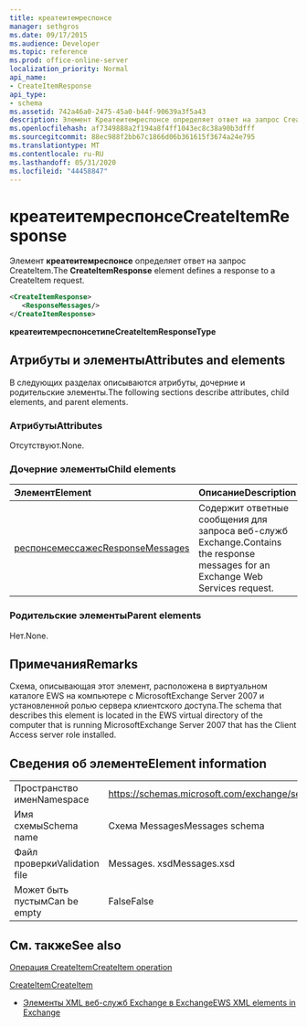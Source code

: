 ```yaml
---
title: креатеитемреспонсе
manager: sethgros
ms.date: 09/17/2015
ms.audience: Developer
ms.topic: reference
ms.prod: office-online-server
localization_priority: Normal
api_name:
- CreateItemResponse
api_type:
- schema
ms.assetid: 742a46a0-2475-45a0-b44f-90639a3f5a43
description: Элемент Креатеитемреспонсе определяет ответ на запрос CreateItem.
ms.openlocfilehash: af7349888a2f194a8f4ff1043ec8c38a90b3dfff
ms.sourcegitcommit: 88ec988f2bb67c1866d06b361615f3674a24e795
ms.translationtype: MT
ms.contentlocale: ru-RU
ms.lasthandoff: 05/31/2020
ms.locfileid: "44458847"
---
```

# <a name="createitemresponse"></a><span data-ttu-id="c2b82-103">креатеитемреспонсе</span><span class="sxs-lookup"><span data-stu-id="c2b82-103">CreateItemResponse</span></span>

<span data-ttu-id="c2b82-104">Элемент **креатеитемреспонсе** определяет ответ на запрос CreateItem.</span><span class="sxs-lookup"><span data-stu-id="c2b82-104">The **CreateItemResponse** element defines a response to a CreateItem request.</span></span> 
  
```xml
<CreateItemResponse>
   <ResponseMessages/>
</CreateItemResponse>
```

 <span data-ttu-id="c2b82-105">**креатеитемреспонсетипе**</span><span class="sxs-lookup"><span data-stu-id="c2b82-105">**CreateItemResponseType**</span></span>
## <a name="attributes-and-elements"></a><span data-ttu-id="c2b82-106">Атрибуты и элементы</span><span class="sxs-lookup"><span data-stu-id="c2b82-106">Attributes and elements</span></span>

<span data-ttu-id="c2b82-107">В следующих разделах описываются атрибуты, дочерние и родительские элементы.</span><span class="sxs-lookup"><span data-stu-id="c2b82-107">The following sections describe attributes, child elements, and parent elements.</span></span>
  
### <a name="attributes"></a><span data-ttu-id="c2b82-108">Атрибуты</span><span class="sxs-lookup"><span data-stu-id="c2b82-108">Attributes</span></span>

<span data-ttu-id="c2b82-109">Отсутствуют.</span><span class="sxs-lookup"><span data-stu-id="c2b82-109">None.</span></span>
  
### <a name="child-elements"></a><span data-ttu-id="c2b82-110">Дочерние элементы</span><span class="sxs-lookup"><span data-stu-id="c2b82-110">Child elements</span></span>

|<span data-ttu-id="c2b82-111">**Элемент**</span><span class="sxs-lookup"><span data-stu-id="c2b82-111">**Element**</span></span>|<span data-ttu-id="c2b82-112">**Описание**</span><span class="sxs-lookup"><span data-stu-id="c2b82-112">**Description**</span></span>|
|:-----|:-----|
|[<span data-ttu-id="c2b82-113">респонсемессажес</span><span class="sxs-lookup"><span data-stu-id="c2b82-113">ResponseMessages</span></span>](responsemessages.md) <br/> |<span data-ttu-id="c2b82-114">Содержит ответные сообщения для запроса веб-служб Exchange.</span><span class="sxs-lookup"><span data-stu-id="c2b82-114">Contains the response messages for an Exchange Web Services request.</span></span>  <br/> |
   
### <a name="parent-elements"></a><span data-ttu-id="c2b82-115">Родительские элементы</span><span class="sxs-lookup"><span data-stu-id="c2b82-115">Parent elements</span></span>

<span data-ttu-id="c2b82-116">Нет.</span><span class="sxs-lookup"><span data-stu-id="c2b82-116">None.</span></span>
  
## <a name="remarks"></a><span data-ttu-id="c2b82-117">Примечания</span><span class="sxs-lookup"><span data-stu-id="c2b82-117">Remarks</span></span>

<span data-ttu-id="c2b82-118">Схема, описывающая этот элемент, расположена в виртуальном каталоге EWS на компьютере с MicrosoftExchange Server 2007 и установленной ролью сервера клиентского доступа.</span><span class="sxs-lookup"><span data-stu-id="c2b82-118">The schema that describes this element is located in the EWS virtual directory of the computer that is running MicrosoftExchange Server 2007 that has the Client Access server role installed.</span></span>
  
## <a name="element-information"></a><span data-ttu-id="c2b82-119">Сведения об элементе</span><span class="sxs-lookup"><span data-stu-id="c2b82-119">Element information</span></span>

|||
|:-----|:-----|
|<span data-ttu-id="c2b82-120">Пространство имен</span><span class="sxs-lookup"><span data-stu-id="c2b82-120">Namespace</span></span>  <br/> |https://schemas.microsoft.com/exchange/services/2006/messages  <br/> |
|<span data-ttu-id="c2b82-121">Имя схемы</span><span class="sxs-lookup"><span data-stu-id="c2b82-121">Schema name</span></span>  <br/> |<span data-ttu-id="c2b82-122">Схема Messages</span><span class="sxs-lookup"><span data-stu-id="c2b82-122">Messages schema</span></span>  <br/> |
|<span data-ttu-id="c2b82-123">Файл проверки</span><span class="sxs-lookup"><span data-stu-id="c2b82-123">Validation file</span></span>  <br/> |<span data-ttu-id="c2b82-124">Messages. xsd</span><span class="sxs-lookup"><span data-stu-id="c2b82-124">Messages.xsd</span></span>  <br/> |
|<span data-ttu-id="c2b82-125">Может быть пустым</span><span class="sxs-lookup"><span data-stu-id="c2b82-125">Can be empty</span></span>  <br/> |<span data-ttu-id="c2b82-126">False</span><span class="sxs-lookup"><span data-stu-id="c2b82-126">False</span></span>  <br/> |
   
## <a name="see-also"></a><span data-ttu-id="c2b82-127">См. также</span><span class="sxs-lookup"><span data-stu-id="c2b82-127">See also</span></span>



[<span data-ttu-id="c2b82-128">Операция CreateItem</span><span class="sxs-lookup"><span data-stu-id="c2b82-128">CreateItem operation</span></span>](createitem-operation.md)
  
[<span data-ttu-id="c2b82-129">CreateItem</span><span class="sxs-lookup"><span data-stu-id="c2b82-129">CreateItem</span></span>](createitem.md)


- [<span data-ttu-id="c2b82-130">Элементы XML веб-служб Exchange в Exchange</span><span class="sxs-lookup"><span data-stu-id="c2b82-130">EWS XML elements in Exchange</span></span>](ews-xml-elements-in-exchange.md)

